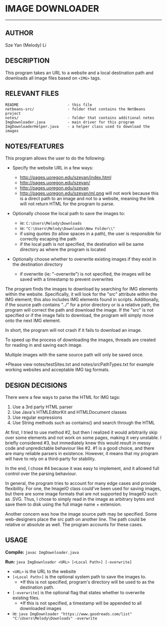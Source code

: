 
**IMAGE DOWNLOADER**
================


----------


AUTHOR
------

Sze Yan (Melody) Li


DESCRIPTION
-----------
This program takes an URL to a website and a local destination path and downloads all image files based on `<IMG>` tags.


RELEVANT FILES
--------------
    README                      - this file
    netbeans-src/               - folder that contains the NetBeans project
    notes/                      - folder that contains additional notes
    ImgDownloader.java          - main driver for this program
    ImgDownloaderHelper.java    - a helper class used to download the images


NOTES/FEATURES
--------------

This program allows the user to do the following:

- Specify the website URL in a few ways:
    - http://pages.uoregon.edu/szeyan/index.html
    - http://pages.uoregon.edu/szeyan/
    - http://pages.uoregon.edu/szeyan
    * http://pages.uoregon.edu/szeyan/ml.png will not work because this is a direct path to an image and not to a website, meaning the link will not return HTML for the program to parse.

- Optionally choose the local path to save the images to:
    - ie: `C:\Users\Melody\Downloads`
    - ie: `"C:\Users\Melody\Downloads\New Folder\\"`
    * if using quotes (to allow spaces in a path), the user is responsible for correctly escaping the path
    - if the local path is not specified, the destination will be same directory as where the program is located

- Optionally choose whether to overwrite existing images if they exist in the destination directory
    - if overwrite (ie: "-overwrite") is not specified, the images will be saved with a timestamp to prevent overwrites

The program finds the images to download by searching for IMG elements within the website.  Specifically, it will look for the "src" attribute within the IMG element; this also includes IMG elements found in scripts.  Additionally, if the source path contains "../" for a prior directory or is a relative path, the program will correct the path and download the image. If the "src" is not specified or if the image fails to download, the program will simply move onto the next IMG element.  

In short, the program will not crash if it fails to download an image.

To speed up the process of downloading the images, threads are created for reading in and saving each image.

Multiple images with the same source path will only be saved once.

*Please view notes/testSites.txt and notes/srcPathTypes.txt for example working websites and acceptable IMG tag formats.


DESIGN DECISIONS
----------------
There were a few ways to parse the HTML for IMG tags:

1. Use a 3rd party HTML parser
2. Use Java's HTMLEditorKit and HTMLDocument classes
3. Use regular expressions
4. Use String methods such as contains() and search through the HTML


At first, I tried to use method #2, but then I realized it would arbitrarily skip over some elements and not work on some pages, making it very unstable.  I briefly considered #3, but immediately knew this would result in messy code and unpredictable behaviour like #2.  #1 is a good choice, and there are many reliable parsers in existence.  However, it means that my program will have to rely on a third-party for stability. 

In the end, I chose #4 because it was easy to implement, and it allowed full control over the parsing behaviour.

In general, the program tries to account for many edge cases and provide flexibility.  For one, the ImageIO class could've been used for saving images, but there are some image formats that are not supported by ImageIO such as .SVG.  Thus, I chose to simply read in the image as arbitrary bytes and save them to disk using the full image name + extension.

Another concern was how the image source path may be specified.  Some web-designers place the src path on another line.  The path could be relative or absolute as well.  The program accounts for these cases.


USAGE
-----
**Compile:** 
`javac ImgDownloader.java`
    
**Run:** 
`java ImgDownloader <URL> [<Local Path>] [-overwrite]`

- `<URL>` is the URL to the website
- `[<Local Path>]` is the optional system path to save the images to.  
    - *If this is not specified, program's directory will be used to as the destination path.
- `[-overwrite]` is the optional flag that states whether to overwrite existing files.  
    - *If this is not specified, a timestamp will be appended to all downloaded images
- ie: `java ImgDownloader "https://www.goodreads.com/list" "C:\Users\Melody\Downloads" -overwrite`

